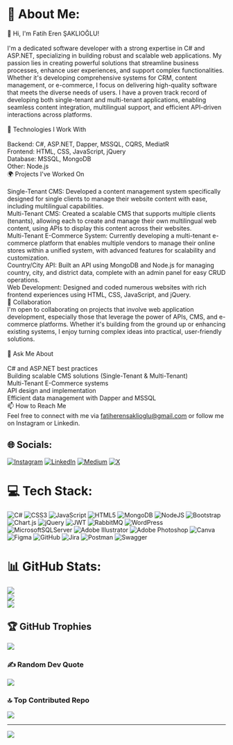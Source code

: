 # 💫 About Me:
👋 Hi, I'm Fatih Eren ŞAKLIOĞLU!<br><br>I'm a dedicated software developer with a strong expertise in C# and ASP.NET, specializing in building robust and scalable web applications. My passion lies in creating powerful solutions that streamline business processes, enhance user experiences, and support complex functionalities. Whether it's developing comprehensive systems for CRM, content management, or e-commerce, I focus on delivering high-quality software that meets the diverse needs of users. I have a proven track record of developing both single-tenant and multi-tenant applications, enabling seamless content integration, multilingual support, and efficient API-driven interactions across platforms.<br><br>🔧 Technologies I Work With<br><br>Backend: C#, ASP.NET, Dapper, MSSQL, CQRS, MediatR<br>Frontend: HTML, CSS, JavaScript, jQuery<br>Database: MSSQL, MongoDB<br>Other: Node.js<br>🌍 Projects I've Worked On<br><br>Single-Tenant CMS: Developed a content management system specifically designed for single clients to manage their website content with ease, including multilingual capabilities.<br>Multi-Tenant CMS: Created a scalable CMS that supports multiple clients (tenants), allowing each to create and manage their own multilingual web content, using APIs to display this content across their websites.<br>Multi-Tenant E-Commerce System: Currently developing a multi-tenant e-commerce platform that enables multiple vendors to manage their online stores within a unified system, with advanced features for scalability and customization.<br>Country/City API: Built an API using MongoDB and Node.js for managing country, city, and district data, complete with an admin panel for easy CRUD operations.<br>Web Development: Designed and coded numerous websites with rich frontend experiences using HTML, CSS, JavaScript, and jQuery.<br>💼 Collaboration<br>I'm open to collaborating on projects that involve web application development, especially those that leverage the power of APIs, CMS, and e-commerce platforms. Whether it's building from the ground up or enhancing existing systems, I enjoy turning complex ideas into practical, user-friendly solutions.<br><br>💬 Ask Me About<br><br>C# and ASP.NET best practices<br>Building scalable CMS solutions (Single-Tenant & Multi-Tenant)<br>Multi-Tenant E-Commerce systems<br>API design and implementation<br>Efficient data management with Dapper and MSSQL<br>📫 How to Reach Me<br>Feel free to connect with me via fatiherensaklioglu@gmail.com or follow me on Instagram or Linkedin.


## 🌐 Socials:
[![Instagram](https://img.shields.io/badge/Instagram-%23E4405F.svg?logo=Instagram&logoColor=white)](https://instagram.com/@fth.eren) [![LinkedIn](https://img.shields.io/badge/LinkedIn-%230077B5.svg?logo=linkedin&logoColor=white)](https://linkedin.com/in/fatiherensaklioglu/) [![Medium](https://img.shields.io/badge/Medium-12100E?logo=medium&logoColor=white)](https://medium.com/@fatiherensaklioglu) [![X](https://img.shields.io/badge/X-black.svg?logo=X&logoColor=white)](https://x.com/@fatiherrenn) 

# 💻 Tech Stack:
![C#](https://img.shields.io/badge/c%23-%23239120.svg?style=for-the-badge&logo=csharp&logoColor=white) ![CSS3](https://img.shields.io/badge/css3-%231572B6.svg?style=for-the-badge&logo=css3&logoColor=white) ![JavaScript](https://img.shields.io/badge/javascript-%23323330.svg?style=for-the-badge&logo=javascript&logoColor=%23F7DF1E) ![HTML5](https://img.shields.io/badge/html5-%23E34F26.svg?style=for-the-badge&logo=html5&logoColor=white) ![MongoDB](https://img.shields.io/badge/MongoDB-%234ea94b.svg?style=for-the-badge&logo=mongodb&logoColor=white) ![NodeJS](https://img.shields.io/badge/node.js-6DA55F?style=for-the-badge&logo=node.js&logoColor=white) ![Bootstrap](https://img.shields.io/badge/bootstrap-%238511FA.svg?style=for-the-badge&logo=bootstrap&logoColor=white) ![Chart.js](https://img.shields.io/badge/chart.js-F5788D.svg?style=for-the-badge&logo=chart.js&logoColor=white) ![jQuery](https://img.shields.io/badge/jquery-%230769AD.svg?style=for-the-badge&logo=jquery&logoColor=white) ![JWT](https://img.shields.io/badge/JWT-black?style=for-the-badge&logo=JSON%20web%20tokens) ![RabbitMQ](https://img.shields.io/badge/rabbitmq-FF6600?style=for-the-badge&logo=rabbitmq&logoColor=white) ![WordPress](https://img.shields.io/badge/WordPress-%23117AC9.svg?style=for-the-badge&logo=WordPress&logoColor=white) ![MicrosoftSQLServer](https://img.shields.io/badge/Microsoft%20SQL%20Server-CC2927?style=for-the-badge&logo=microsoft%20sql%20server&logoColor=white) ![Adobe Illustrator](https://img.shields.io/badge/adobe%20illustrator-%23FF9A00.svg?style=for-the-badge&logo=adobe%20illustrator&logoColor=white) ![Adobe Photoshop](https://img.shields.io/badge/adobe%20photoshop-%2331A8FF.svg?style=for-the-badge&logo=adobe%20photoshop&logoColor=white) ![Canva](https://img.shields.io/badge/Canva-%2300C4CC.svg?style=for-the-badge&logo=Canva&logoColor=white) ![Figma](https://img.shields.io/badge/figma-%23F24E1E.svg?style=for-the-badge&logo=figma&logoColor=white) ![GitHub](https://img.shields.io/badge/github-%23121011.svg?style=for-the-badge&logo=github&logoColor=white) ![Jira](https://img.shields.io/badge/jira-%230A0FFF.svg?style=for-the-badge&logo=jira&logoColor=white) ![Postman](https://img.shields.io/badge/Postman-FF6C37?style=for-the-badge&logo=postman&logoColor=white) ![Swagger](https://img.shields.io/badge/-Swagger-%23Clojure?style=for-the-badge&logo=swagger&logoColor=white)
# 📊 GitHub Stats:
![](https://github-readme-stats.vercel.app/api?username=fatiherensaklioglu&theme=flag-india&hide_border=false&include_all_commits=true&count_private=true)<br/>
![](https://github-readme-streak-stats.herokuapp.com/?user=fatiherensaklioglu&theme=flag-india&hide_border=false)<br/>
![](https://github-readme-stats.vercel.app/api/top-langs/?username=fatiherensaklioglu&theme=flag-india&hide_border=false&include_all_commits=true&count_private=true&layout=compact)

## 🏆 GitHub Trophies
![](https://github-profile-trophy.vercel.app/?username=fatiherensaklioglu&theme=flag-india&no-frame=false&no-bg=false&margin-w=4)

### ✍️ Random Dev Quote
![](https://quotes-github-readme.vercel.app/api?type=vetical&theme=dark)

### 🔝 Top Contributed Repo
![](https://github-contributor-stats.vercel.app/api?username=fatiherensaklioglu&limit=5&theme=flag-india&combine_all_yearly_contributions=true)

---
[![](https://visitcount.itsvg.in/api?id=fatiherensaklioglu&icon=5&color=12)](https://visitcount.itsvg.in)

<!-- Proudly created with GPRM ( https://gprm.itsvg.in ) -->
